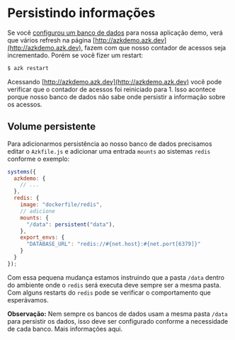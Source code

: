 # Persistindo informações

Se você [configurou um banco de dados](banco_de_dados) para nossa aplicação demo, verá que vários refresh na página [http://azkdemo.azk.dev](http://azkdemo.azk.dev), fazem com que nosso contador de acessos seja incrementado. Porém se você fizer um restart:

```bash
$ azk restart
```

Acessando [http://azkdemo.azk.dev](http://azkdemo.azk.dev) você pode verificar que o contador de acessos foi reiniciado para 1. Isso acontece porque nosso banco de dados não sabe onde persistir a informação sobre os acessos.

## Volume persistente

Para adicionarmos persistência ao nosso banco de dados precisamos editar o `Azkfile.js` e adicionar uma entrada `mounts` ao sistemas `redis` conforme o exemplo:

```js
systems({
  azkdemo: {
    // ...
  },
  redis: {
    image: "dockerfile/redis",
    // adicione
    mounts: {
      "/data": persistent("data"),
    },
    export_envs: {
      "DATABASE_URL": "redis://#{net.host}:#{net.port[6379]}"
    }
  }
});
```

Com essa pequena mudança estamos instruindo que a pasta `/data` dentro do ambiente onde o `redis` será executa deve sempre ser a mesma pasta. Com alguns restarts do `redis` pode se verificar o comportamento que esperávamos.

**Observação:** Nem sempre os bancos de dados usam a mesma pasta `/data` para persistir os dados, isso deve ser configurado conforme a necessidade de cada banco. Mais informações aqui.

